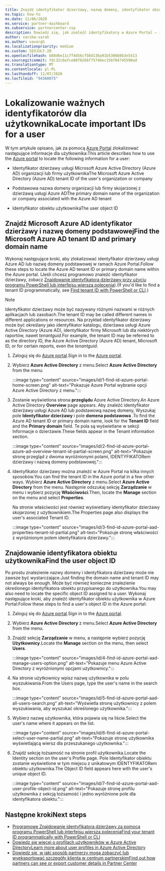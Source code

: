 ```yaml
---
title: Znajdź identyfikator dzierżawy, nazwę domeny, identyfikator obiektu użytkownika
ms.topic: how-to
ms.date: 11/06/2020
ms.service: partner-dashboard
ms.subservice: partnercenter-csp
description: Dowiedz się, jak znaleźć identyfikatory w Azure Portal — identyfikator dzierżawy usługi Azure AD w organizacji, nazwę domeny lub określony identyfikator obiektu użytkownika. Niektóre zadania wymagają tych informacji.
author: varsha-sarah
ms.author: vavargh
ms.localizationpriority: medium
ms.custom: SEOJULY.20
ms.openlocfilehash: b88d6e11c7f4d56cf58d136a91b530688b3e5413
ms.sourcegitcommit: fdc32c0afce88f8266f75746ec15bf04745590ad
ms.translationtype: MT
ms.contentlocale: pl-PL
ms.lasthandoff: 11/07/2020
ms.locfileid: "94360075"
---
```

# <a name="locate-important-ids-for-a-user"></a><span data-ttu-id="c1fe7-104">Lokalizowanie ważnych identyfikatorów dla użytkownika</span><span class="sxs-lookup"><span data-stu-id="c1fe7-104">Locate important IDs for a user</span></span>

<span data-ttu-id="c1fe7-105">W tym artykule opisano, jak za pomocą [Azure Portal](https://portal.azure.com/) zlokalizować następujące informacje dla użytkownika:</span><span class="sxs-lookup"><span data-stu-id="c1fe7-105">This article describes how to use the [Azure portal](https://portal.azure.com/) to locate the following information for a user:</span></span>

- <span data-ttu-id="c1fe7-106">Identyfikator dzierżawy usługi Microsoft Azure Active Directory (Azure AD) organizacji lub firmy użytkownika</span><span class="sxs-lookup"><span data-stu-id="c1fe7-106">The Microsoft Azure Active Directory (Azure AD) tenant ID of the user's organization or company</span></span>

- <span data-ttu-id="c1fe7-107">Podstawowa nazwa domeny organizacji lub firmy skojarzonej z dzierżawą usługi Azure AD</span><span class="sxs-lookup"><span data-stu-id="c1fe7-107">The primary domain name of the organization or company associated with the Azure AD tenant</span></span>

- <span data-ttu-id="c1fe7-108">Identyfikator obiektu użytkownika</span><span class="sxs-lookup"><span data-stu-id="c1fe7-108">The user object ID</span></span>

## <a name="find-the-microsoft-azure-ad-tenant-id-and-primary-domain-name"></a><span data-ttu-id="c1fe7-109">Znajdź Microsoft Azure AD identyfikator dzierżawy i nazwę domeny podstawowej</span><span class="sxs-lookup"><span data-stu-id="c1fe7-109">Find the Microsoft Azure AD tenant ID and primary domain name</span></span>

<span data-ttu-id="c1fe7-110">Wykonaj następujące kroki, aby zlokalizować identyfikator dzierżawy usługi Azure AD lub nazwę domeny podstawowej w ramach Azure Portal.</span><span class="sxs-lookup"><span data-stu-id="c1fe7-110">Follow these steps to locate the Azure AD tenant ID or primary domain name within the Azure portal.</span></span> <span data-ttu-id="c1fe7-111">(Jeśli chcesz programowo znaleźć identyfikator dzierżawy, zobacz [Znajdowanie identyfikatora dzierżawy przy użyciu programu PowerShell lub interfejsu wiersza polecenia](/azure/active-directory/fundamentals/active-directory-how-to-find-tenant.md#find-tenant-id-with-powershell)).</span><span class="sxs-lookup"><span data-stu-id="c1fe7-111">(If you'd like to find a tenant ID programmatically, see [Find tenant ID with PowerShell or CLI](/azure/active-directory/fundamentals/active-directory-how-to-find-tenant.md#find-tenant-id-with-powershell).)</span></span>

> [!NOTE]
> <span data-ttu-id="c1fe7-112">Identyfikator dzierżawy może być nazywany różnymi nazwami w różnych aplikacjach lub zasobach.</span><span class="sxs-lookup"><span data-stu-id="c1fe7-112">The tenant ID may be called different names in different applications or resources.</span></span> <span data-ttu-id="c1fe7-113">Na przykład identyfikator dzierżawy może być określany jako identyfikator katalogu, dzierżawa usługi Azure Active Directory (Azure AD), identyfikator firmy Microsoft lub dla niektórych raportów, nawet *tenantguid*.</span><span class="sxs-lookup"><span data-stu-id="c1fe7-113">For example, the tenant ID may be referred to as the directory ID, the Azure Active Directory (Azure AD) tenant, Microsoft ID, or for certain reports, even the *tenantguid*.</span></span>

1. <span data-ttu-id="c1fe7-114">Zaloguj się do [Azure portal](https://portal.azure.com/).</span><span class="sxs-lookup"><span data-stu-id="c1fe7-114">Sign in to the [Azure portal](https://portal.azure.com/).</span></span>

2. <span data-ttu-id="c1fe7-115">Wybierz **Azure Active Directory** z menu.</span><span class="sxs-lookup"><span data-stu-id="c1fe7-115">Select **Azure Active Directory** from the menu.</span></span>

   :::image type="content" source="images/id/1-find-id-azure-portal-home-screen.png" alt-text="Pokazuje Azure Portal wybranie opcji Azure Active Directory z menu.":::

3. <span data-ttu-id="c1fe7-117">Zostanie wyświetlona strona **przeglądu** Azure Active Directory.</span><span class="sxs-lookup"><span data-stu-id="c1fe7-117">An Azure Active Directory **Overview** page appears.</span></span> <span data-ttu-id="c1fe7-118">Aby znaleźć identyfikator dzierżawy usługi Azure AD lub podstawową nazwę domeny, Wyszukaj pole **Identyfikator dzierżawy** i pole **domena podstawowa** .</span><span class="sxs-lookup"><span data-stu-id="c1fe7-118">To find the Azure AD tenant ID or primary domain name, look for the **Tenant ID** field and the **Primary domain** field.</span></span> <span data-ttu-id="c1fe7-119">Te pola są wyświetlane w sekcji Informacje o dzierżawie.</span><span class="sxs-lookup"><span data-stu-id="c1fe7-119">These fields appear in the Tenant information section.</span></span>

   :::image type="content" source="images/id/2-find-id-azure-portal-azure-ad-overview-tenant-id-partial-screen.png" alt-text="Pokazuje stronę przegląd z dwoma wyróżnionymi polami, IDENTYFIKATORem dzierżawy i nazwą domeny podstawowej.":::

4. <span data-ttu-id="c1fe7-121">Identyfikator dzierżawy można znaleźć w Azure Portal na kilka innych sposobów.</span><span class="sxs-lookup"><span data-stu-id="c1fe7-121">You can find the tenant ID in the Azure portal in a few other ways.</span></span> <span data-ttu-id="c1fe7-122">Wybierz **Azure Active Directory** z menu.</span><span class="sxs-lookup"><span data-stu-id="c1fe7-122">Select **Azure Active Directory** from the menu.</span></span> <span data-ttu-id="c1fe7-123">Następnie odszukaj sekcję **Zarządzanie** w menu i wybierz pozycję **Właściwości**.</span><span class="sxs-lookup"><span data-stu-id="c1fe7-123">Then, locate the **Manage** section on the menu and select **Properties**.</span></span>

   <span data-ttu-id="c1fe7-124">Na stronie właściwości jest również wyświetlany identyfikator dzierżawy skojarzonej z użytkownikiem.</span><span class="sxs-lookup"><span data-stu-id="c1fe7-124">The Properties page also displays the user's associated Tenant ID.</span></span>

   :::image type="content" source="images/id/3-find-id-azure-portal-aad-properties-tenant-id-partial.png" alt-text="Pokazuje stronę właściwości z wyróżnionym polem identyfikatora dzierżawy.":::

## <a name="find-the-user-object-id"></a><span data-ttu-id="c1fe7-126">Znajdowanie identyfikatora obiektu użytkownika</span><span class="sxs-lookup"><span data-stu-id="c1fe7-126">Find the user object ID</span></span>

<span data-ttu-id="c1fe7-127">Po prostu znalezienie nazwy domeny i identyfikatora dzierżawy może nie zawsze być wystarczające.</span><span class="sxs-lookup"><span data-stu-id="c1fe7-127">Just finding the domain name and tenant ID may not always be enough.</span></span> <span data-ttu-id="c1fe7-128">Może być również konieczne znalezienie określonego identyfikatora obiektu przypisanego do użytkownika.</span><span class="sxs-lookup"><span data-stu-id="c1fe7-128">You may also need to locate the specific object ID assigned to a user.</span></span> <span data-ttu-id="c1fe7-129">Wykonaj następujące kroki, aby znaleźć identyfikator obiektu użytkownika w Azure Portal:</span><span class="sxs-lookup"><span data-stu-id="c1fe7-129">Follow these steps to find a user's object ID in the Azure portal:</span></span>

1. <span data-ttu-id="c1fe7-130">Zaloguj się do [Azure portal](https://portal.azure.com/).</span><span class="sxs-lookup"><span data-stu-id="c1fe7-130">Sign in to the [Azure portal](https://portal.azure.com/).</span></span>

2. <span data-ttu-id="c1fe7-131">Wybierz **Azure Active Directory** z menu.</span><span class="sxs-lookup"><span data-stu-id="c1fe7-131">Select **Azure Active Directory** from the menu.</span></span>

3. <span data-ttu-id="c1fe7-132">Znajdź sekcję **Zarządzanie** w menu, a następnie wybierz pozycję **Użytkownicy**.</span><span class="sxs-lookup"><span data-stu-id="c1fe7-132">Locate the **Manage** section on the menu, then select **Users**.</span></span>

      :::image type="content" source="images/id/4-find-id-azure-portal-aad-manage-users-option.png" alt-text="Pokazuje menu Azure Active Directory z wyróżnionymi opcjami użytkownicy.":::

4. <span data-ttu-id="c1fe7-134">Na stronie użytkownicy wpisz nazwę użytkownika w polu wyszukiwania.</span><span class="sxs-lookup"><span data-stu-id="c1fe7-134">From the Users page, type the user's name in the search box.</span></span>

      :::image type="content" source="images/id/5-find-id-azure-portal-aad-all-users-search.png" alt-text="Wyświetla stronę użytkownicy z polem wyszukiwania, aby wyszukać określonego użytkownika.":::

5. <span data-ttu-id="c1fe7-136">Wybierz nazwę użytkownika, która pojawia się na liście.</span><span class="sxs-lookup"><span data-stu-id="c1fe7-136">Select the user's name where it appears on the list.</span></span>  

      :::image type="content" source="images/id/6-find-id-azure-portal-select-user-name-partial.png" alt-text="Pokazuje stronę użytkownika wyświetlającą wiersz dla przeszukanego użytkownika.":::

6. <span data-ttu-id="c1fe7-138">Znajdź sekcję tożsamość na stronie profil użytkownika.</span><span class="sxs-lookup"><span data-stu-id="c1fe7-138">Locate the Identity section on the user's Profile page.</span></span> <span data-ttu-id="c1fe7-139">Pole Identyfikator obiektu zostanie wyświetlone w tym miejscu z unikatowym IDENTYFIKATORem obiektu użytkownika.</span><span class="sxs-lookup"><span data-stu-id="c1fe7-139">The Object ID field appears here with the user's unique object ID.</span></span>

      :::image type="content" source="images/id/7-find-id-azure-portal-aad-user-profile-object-id.png" alt-text="Pokazuje stronę profilu użytkownika z sekcją tożsamość i jedno wyróżnione pole dla identyfikatora obiektu.":::

## <a name="next-steps"></a><span data-ttu-id="c1fe7-141">Następne kroki</span><span class="sxs-lookup"><span data-stu-id="c1fe7-141">Next steps</span></span>

- [<span data-ttu-id="c1fe7-142">Programowe Znajdowanie identyfikatora dzierżawy za pomocą programu PowerShell lub interfejsu wiersza polecenia</span><span class="sxs-lookup"><span data-stu-id="c1fe7-142">Find your tenant ID programmatically with PowerShell or CLI</span></span>](/azure/active-directory/fundamentals/active-directory-how-to-find-tenant)
- [<span data-ttu-id="c1fe7-143">Dowiedz się więcej o profilach użytkowników w Azure Active Directory</span><span class="sxs-lookup"><span data-stu-id="c1fe7-143">Learn more about user profiles in Azure Active Directory</span></span>](/azure/active-directory/fundamentals/active-directory-users-profile-azure-portal)
- [<span data-ttu-id="c1fe7-144">Dowiedz się, w jaki sposób partnerzy mogą zobaczyć lub wyeksportować szczegóły klienta w centrum partnerskim</span><span class="sxs-lookup"><span data-stu-id="c1fe7-144">Find out how partners can see or export customer details in Partner Center</span></span>](see-your-customer-list.md)
